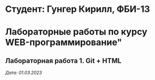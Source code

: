# Студент: Гунгер Кирилл, ФБИ-13

# Лабораторные работы по курсу WEB-программирование"

## Лабораторная работа 1. Git + HTML

*Дата: 01.03.2023*
